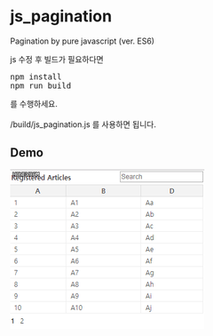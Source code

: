 # js_pagination
Pagination by pure javascript (ver. ES6)

js 수정 후 빌드가 필요하다면<br/>
<pre>
npm install
npm run build
</pre>
를 수행하세요.<br/>
<br/>
/build/js_pagination.js 를 사용하면 됩니다.<br/>

## Demo
<img src="https://github.com/seccoding/js_pagination/blob/master/demo.gif" />
